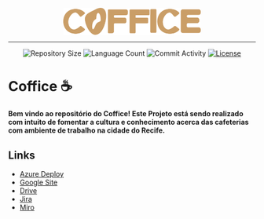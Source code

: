 <p align="center"><img align="center" width="280" src="imagens/COFFICE RETA PNG MARROM.png"/></p>
<hr>

<p align="center">
  <img
    src="https://img.shields.io/github/repo-size/coffice-g7/coffice?style=flat"
    alt="Repository Size"
  />
  <img
    src="https://img.shields.io/github/languages/count/coffice-g7/coffice?style=flat&logo=python"
    alt="Language Count"
  />
  <img
    src="https://img.shields.io/github/commit-activity/t/coffice-g7/coffice?style=flat&logo=github"
    alt="Commit Activity"
  />
  <a href="LICENSE.md"
    ><img
      src="https://img.shields.io/github/license/coffice-g7/coffice"
      alt="License"
  /></a>
</p>


# Coffice ☕

<h4>Bem vindo ao repositório do Coffice! Este Projeto está sendo realizado com intuito de fomentar a cultura e conhecimento acerca das cafeterias com ambiente de trabalho na cidade do Recife.<h4>

## Links

- [Azure Deploy](https://coffice.azurewebsites.net/)
- [Google Site](https://sites.google.com/cesar.school/site-grupo7/home?authuser=1)
- [Drive](https://drive.google.com/drive/folders/1A7NWdnqB29zVn20_15g6NnC9ggsRaCvn?usp=sharing)
- [Jira](https://projetofds2p.atlassian.net/jira/software/projects/CP2/boards/8)
- [Miro](https://miro.com/app/board/uXjVNjNdv6A=/)


